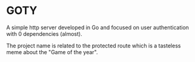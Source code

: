 # GOTY

A simple http server developed in Go and focused on user authentication with 0 dependencies (almost).

The project name is related to the protected route which is a tasteless meme about the "Game of the year".
